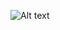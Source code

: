 ![Alt text](https://www.linkedin.com/posts/maniruz-zaman-96b778364_activity-7350832950340440066-9xWb?utm_source=social_share_send&utm_medium=android_app&rcm=ACoAAFqGxmMBHLxL7Xd96BRAoquYUhFHZWGjshk&utm_campaign=copy_link  )
